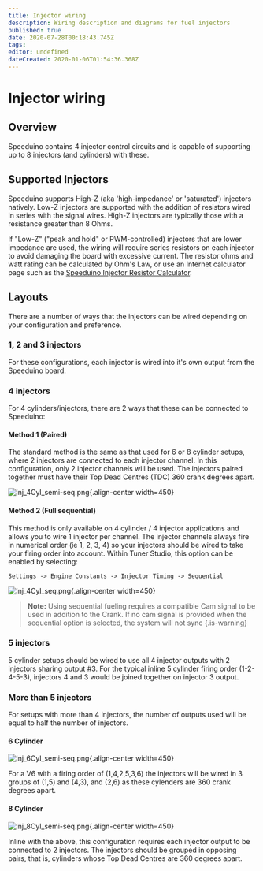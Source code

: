 ```yaml
---
title: Injector wiring
description: Wiring description and diagrams for fuel injectors
published: true
date: 2020-07-28T00:18:43.745Z
tags: 
editor: undefined
dateCreated: 2020-01-06T01:54:36.368Z
---
```


# Injector wiring
## Overview
Speeduino contains 4 injector control circuits and is capable of supporting up to 8 injectors (and cylinders) with these.

## Supported Injectors
Speeduino supports High-Z (aka 'high-impedance' or 'saturated') injectors natively. Low-Z injectors are supported with the addition of resistors wired in series with the signal wires. High-Z injectors are typically those with a resistance greater than 8 Ohms.

If "Low-Z" ("peak and hold" or PWM-controlled) injectors that are lower impedance are used, the wiring will require series resistors on each injector to avoid damaging the board with excessive current. The resistor ohms and watt rating can be calculated by Ohm's Law, or use an Internet calculator page such as the [Speeduino Injector Resistor Calculator](http://efistuff.orgfree.com/InjectorResistorCalculator.html).

## Layouts
There are a number of ways that the injectors can be wired depending on your configuration and preference.

### 1, 2 and 3 injectors

For these configurations, each injector is wired into it's own output from the Speeduino board.

### 4 injectors

For 4 cylinders/injectors, there are 2 ways that these can be connected to Speeduino:

#### Method 1 (Paired)

The standard method is the same as that used for 6 or 8 cylinder setups, where 2 injectors are connected to each injector channel. In this configuration, only 2 injector channels will be used. The injectors paired together must have their Top Dead Centres (TDC) 360 crank degrees apart.

![inj_4Cyl_semi-seq.png](/img/wiring/inj_4Cyl_semi-seq.png){.align-center width=450}

#### Method 2 (Full sequential)

This method is only available on 4 cylinder / 4 injector applications and allows you to wire 1 injector per channel. The injector channels always fire in numerical order (ie 1, 2, 3, 4) so your injectors should be wired to take your firing order into account. Within Tuner Studio, this option can be enabled by selecting:

`Settings -> Engine Constants -> Injector Timing -> Sequential`

![inj_4Cyl_seq.png](/img/wiring/inj_4Cyl_seq.png){.align-center width=450}

> **Note:** Using sequential fueling requires a compatible Cam signal to be used in addition to the Crank. If no cam signal is provided when the sequential option is selected, the system will not sync
{.is-warning}


### 5 injectors

5 cylinder setups should be wired to use all 4 injector outputs with 2 injectors sharing output \#3. For the typical inline 5 cylinder firing order (1-2-4-5-3), injectors 4 and 3 would be joined together on injector 3 output.

### More than 5 injectors

For setups with more than 4 injectors, the number of outputs used will be equal to half the number of injectors.

#### 6 Cylinder
![inj_6Cyl_semi-seq.png](/img/wiring/inj_6Cyl_semi-seq.png){.align-center width=450}

For a V6 with a firing order of (1,4,2,5,3,6) the injectors will be wired in 3 groups of (1,5) and (4,3), and (2,6) as these cylenders are 360 crank degrees apart.

#### 8 Cylinder
![inj_8Cyl_semi-seq.png](/img/wiring/inj_8Cyl_semi-seq.png){.align-center width=450}

Inline with the above, this configuration requires each injector output to be connected to 2 injectors.
The injectors should be grouped in opposing pairs, that is, cylinders whose Top Dead Centres are 360 degrees apart.